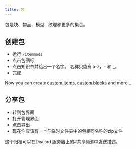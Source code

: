 ```yaml
---
title: 包
---
```


包是块、物品、模型、纹理和更多的集合。

## 创建包

* 运行 `/itemmods`
* 点击包图标
* 点击知识书并给出一个名字。 名称只能有 a-z，- 和 _。
* 完成

Now you can create [custom items](custom-items), [custom blocks](custom-blocks) and more...

## 分享包

* 转到包界面
* 打开管理界面
* 点击导出
* 现在你应该有一个与临时文件夹中的包相同名称的zip文件

这个归档可以在Discord 服务器上的#共享频道中发送描述。
